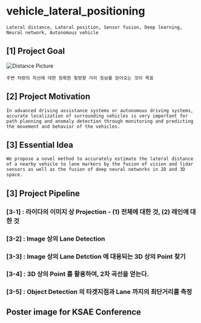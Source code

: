 # vehicle_lateral_positioning
`Lateral distance, Lateral position, Sensor fusion, Deep learning, Neural network, Autonomous vehicle`

## [1] Project Goal
![Distance Picture](https://user-images.githubusercontent.com/73331241/139383767-c6116f15-713e-4ddb-9500-605f346a84ea.jpeg)

`주변 차량의 차선에 대한 정확한 횡방향 거리 정보를 얻어오는 것이 목표`

## [2] Project Motivation
`In advanced driving assistance systems or autonomous driving systems, accurate localization of surrounding vehicles is very important for path planning and anomaly detection through monitoring and predicting the movement and behavior of the vehicles.`

## [3] Essential Idea
`We propose a novel method to accurately estimate the lateral distance of a nearby vehicle to lane markers by the fusion of vision and lidar sensors as well as the fusion of deep neural networks in 2D and 3D space.`

## [3] Project Pipeline
### [3-1] : 라이다의 이미지 상 Projection - (1) 전체에 대한 것, (2) 레인에 대한 것


### [3-2] : Image 상의 Lane Detection


### [3-3] : Image 상의 Lane Detction 에 대응되는 3D 상의 Point 찾기


### [3-4] : 3D 상의 Point 를 활용하여, 2차 곡선을 얻는다.


### [3-5] : Object Detection 의 타겟지점과 Lane 까지의 최단거리를 측정

## Poster image for KSAE Conference
